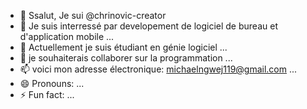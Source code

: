 - 👋 Ssalut, Je sui @chrinovic-creator 
- 👀 Je suis interressé par developement de logiciel de bureau et d'application mobile ...
- 🌱 Actuellement je suis étudiant en génie logiciel ...
- 💞️ je souhaiterais collaborer sur la programmation ...
- 📫 voici mon adresse électronique: michaelngwej119@gmail.com ...
- 😄 Pronouns: ...
- ⚡ Fun fact: ...

<!---
chrinovic-creator/chrinovic-creator is a ✨ special ✨ repository because its `README.md` (this file) appears on your GitHub profile.
You can click the Preview link to take a look at your changes.
--->
